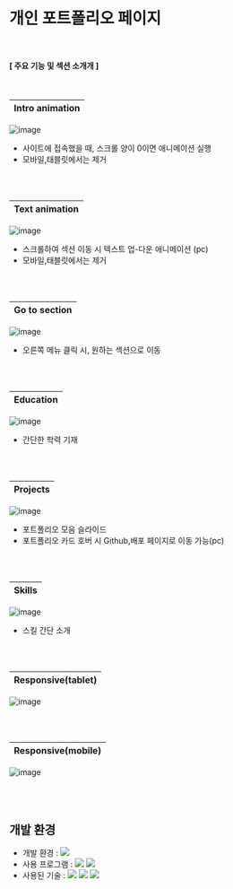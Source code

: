 



# 개인 포트폴리오 페이지


<br>




####   [ 주요 기능 및 섹션 소개개 ]





<br>

| Intro animation                                                                                                   |
| :---------------------------------------------------------------------------------------------------------------------- |
![image](https://github.com/kkh12345/kkh3/blob/main/Animation.gif)
 * 사이트에 접속했을 때, 스크롤 양이 0이면 애니메이션 실행
 * 모바일,태블릿에서는 제거

<br><br>

| Text animation                                                                                                  |
| :---------------------------------------------------------------------------------------------------------------------- |
![image](https://github.com/kkh12345/kkh3/blob/main/Animation%20text.gif)
 * 스크롤하여 섹션 이동 시 텍스트 업-다운 애니메이션 (pc)
 * 모바일,태블릿에서는 제거

<br><br>

| Go to section                                                                                                  |
| :---------------------------------------------------------------------------------------------------------------------- |
![image](https://github.com/kkh12345/kkh3/blob/main/section.gif)
 * 오른쪽 메뉴 클릭 시, 원하는 섹션으로 이동

<br><br>






| Education                                                                                                    |
| :---------------------------------------------------------------------------------------------------------------------- |
![image](https://github.com/kkh12345/kkh3/blob/main/edu.png)
 * 간단한 학력 기재

<br><br>

| Projects                                                                                                   |
| :---------------------------------------------------------------------------------------------------------------------- |
![image](https://github.com/kkh12345/kkh3/blob/main/projects.png)
 * 포트폴리오 모음 슬라이드
 * 포트폴리오 카드 호버 시 Github,배포 페이지로 이동 가능(pc)

<br><br>

| Skills                                                                                                   |
| :---------------------------------------------------------------------------------------------------------------------- |
![image](https://github.com/kkh12345/kkh3/blob/main/skills.png)
 * 스킬 간단 소개

<br><br>

| Responsive(tablet)                                                                                                   |
| :---------------------------------------------------------------------------------------------------------------------- |
![image](https://github.com/kkh12345/kkh3/blob/main/tablet.png)

<br><br>

| Responsive(mobile)                                                                                                   |
| :---------------------------------------------------------------------------------------------------------------------- |
![image](https://github.com/kkh12345/kkh3/blob/main/mobile.png)
   

   





  <br><br>



  ##  개발 환경

- 개발 환경 : <img src="https://img.shields.io/badge/windows11-0078D6?style=flat-square&logo=windows10&logoColor=white"/>
- 사용 프로그램 : <img src="https://img.shields.io/badge/Vs code-007ACC?style=flat-square&logo=visualstudiocode&logoColor=white"/>  <img src="https://img.shields.io/badge/figma-F24E1E?style=flat-square&logo=figma&logoColor=white"/>
- 사용된 기술 :
  <img src="https://img.shields.io/badge/html5-E34F26?style=flat-square&logo=html5&logoColor=white"> <img src="https://img.shields.io/badge/css3-1572B6?style=flat-square&logo=css3&logoColor=white">  <img src="https://img.shields.io/badge/JavaScript-F7DF1E?style=flat-square&logo=JavaScript&logoColor=white"> 


  

    
   

